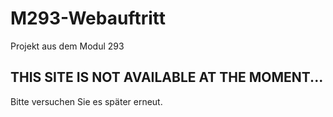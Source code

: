 # M293-Webauftritt
Projekt aus dem Modul 293


## THIS SITE IS NOT AVAILABLE AT THE MOMENT...
Bitte versuchen Sie es später erneut.
